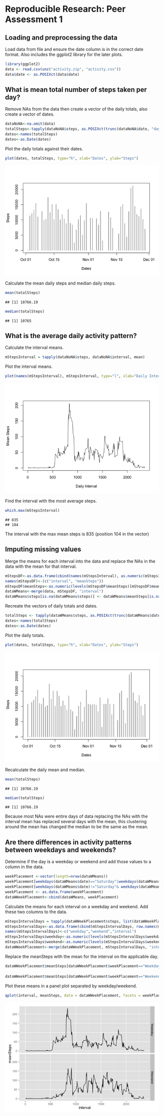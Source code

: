 # Reproducible Research: Peer Assessment 1


## Loading and preprocessing the data
Load data from file and ensure the date column is in the correct date format. Also includes the ggplot2 library for the later plots.

```r
library(ggplot2)
data <- read.csv(unz("activity.zip", "activity.csv"))
data$date <- as.POSIXct(data$date)
```

## What is mean total number of steps taken per day?
Remove NAs from the data then create a vector of the daily totals, also create a vector of dates. 

```r
dataNoNA<-na.omit(data)
totalSteps<-tapply(dataNoNA$steps, as.POSIXct(trunc(dataNoNA$date, "day")), sum)
dates<-names(totalSteps)
dates<-as.Date(dates)
```

Plot the daily totals against their dates.

```r
plot(dates, totalSteps, type="h", xlab="Dates", ylab="Steps")
```

![](PA1_template_files/figure-html/unnamed-chunk-3-1.png) 

Calculate the mean daily steps and median daily steps.

```r
mean(totalSteps)
```

```
## [1] 10766.19
```

```r
median(totalSteps)
```

```
## [1] 10765
```

## What is the average daily activity pattern?
Calculate the interval means.

```r
mStepsInterval = tapply(dataNoNA$steps, dataNoNA$interval, mean)
```

Plot the interval means.

```r
plot(names(mStepsInterval), mStepsInterval, type="l", xlab="Daily Interval", ylab="Mean Steps")
```

![](PA1_template_files/figure-html/unnamed-chunk-6-1.png) 

Find the interval with the most average steps. 

```r
which.max(mStepsInterval)
```

```
## 835 
## 104
```

The interval with the max mean steps is 835 (position 104 in the vector)

## Imputing missing values
Merge the means for each interval into the data and replace the NAs in the data with the mean for that interval.

```r
mStepsDF<-as.data.frame(cbind(names(mStepsInterval), as.numeric(mStepsInterval)))
names(mStepsDF)<-(c("interval", "meanSteps"))
mStepsDF$meanSteps<-as.numeric(levels(mStepsDF$meanSteps)[mStepsDF$meanSteps])
dataWMeans<-merge(data, mStepsDF, "interval")
dataWMeans$steps[is.na(dataWMeans$steps)] <- dataWMeans$meanSteps[is.na(dataWMeans$steps)]
```

Recreate the vectors of daily totals and dates.

```r
totalSteps <- tapply(dataWMeans$steps, as.POSIXct(trunc(dataWMeans$date, "day")), sum)
dates<-names(totalSteps)
dates<-as.Date(dates)
```

Plot the daily totals.

```r
plot(dates, totalSteps, type="h", xlab="Dates", ylab="Steps")
```

![](PA1_template_files/figure-html/unnamed-chunk-10-1.png) 

Recalculate the daily mean and median.

```r
mean(totalSteps)
```

```
## [1] 10766.19
```

```r
median(totalSteps)
```

```
## [1] 10766.19
```
Because most NAs were entire days of data replacing the NAs with the interval mean has replaced several days with the mean, this clustering around the mean has changed the median to be the same as the mean.

## Are there differences in activity patterns between weekdays and weekends?
Determine if the day is a weekday or weekend and add those values to a column in the data.

```r
weekPlacement <-vector(length=nrow(dataWMeans))
weekPlacement[weekdays(dataWMeans$date)=="Saturday"|weekdays(dataWMeans$date)=="Sunday"] <- "Weekend"
weekPlacement[weekdays(dataWMeans$date)!="Saturday"& weekdays(dataWMeans$date)!="Sunday"] <- "Weekday"
weekPlacement <- as.data.frame(weekPlacement)
dataWWeekPlacement<-cbind(dataWMeans, weekPlacement)
```

Calculate the means for each interval on a weekday and weekend. Add these two columns to the data.

```r
mStepsIntervalDays = tapply(dataWWeekPlacement$steps, list(dataWWeekPlacement$interval,dataWWeekPlacement$weekPlacement), mean)
mStepsIntervalDays<-as.data.frame(cbind(mStepsIntervalDays, row.names(mStepsIntervalDays)))
names(mStepsIntervalDays)<-c("weekday","weekend","interval")
mStepsIntervalDays$weekday<-as.numeric(levels(mStepsIntervalDays$weekday)[mStepsIntervalDays$weekday])
mStepsIntervalDays$weekend<-as.numeric(levels(mStepsIntervalDays$weekend)[mStepsIntervalDays$weekend])
dataWWeekPlacement<-merge(dataWWeekPlacement, mStepsIntervalDays, "interval")
```

Replace the meanSteps with the mean for the interval on the applicable day.

```r
dataWWeekPlacement$meanSteps[dataWWeekPlacement$weekPlacement=="Weekday"] <- dataWWeekPlacement$weekday[dataWWeekPlacement$weekPlacement=="Weekday"]

dataWWeekPlacement$meanSteps[dataWWeekPlacement$weekPlacement=="Weekend"] <- dataWWeekPlacement$weekend[dataWWeekPlacement$weekPlacement=="Weekend"]
```

Plot these means in a panel plot separated by weekday/weekend.

```r
qplot(interval, meanSteps, data = dataWWeekPlacement, facets = weekPlacement~., geom = "line")
```

![](PA1_template_files/figure-html/unnamed-chunk-15-1.png) 


